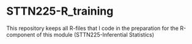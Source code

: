 # STTN225-R_training
This repository keeps all R-files that I code in the preparation for the R-component of this module (STTN225-Inferential Statistics)
